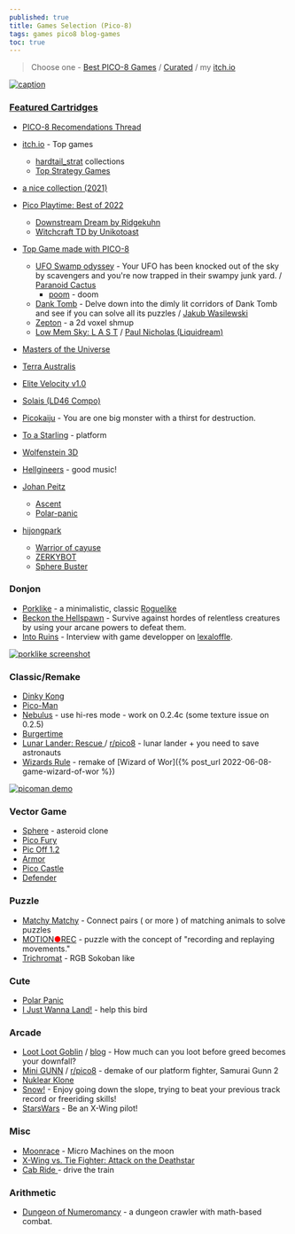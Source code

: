 ```yaml
---
published: true
title: Games Selection (Pico-8)
tags: games pico8 blog-games
toc: true
---
```

> Choose one - [Best PICO-8 Games](https://nerdyteachers.com/PICO-8/Games/Top200/?y=all&d=grid) / [Curated](https://nerdyteachers.com/PICO-8/Games/) / my [itch.io](https://itch.io/my-collections)

[![caption](https://www.lexaloffle.com/media/66501/dkbanner_6x.jpg)](https://www.lexaloffle.com/bbs/?tid=51877)

### [Featured Cartridges](https://www.lexaloffle.com/bbs/?sub=2&cat=7)
- [PICO-8 Recomendations Thread](https://www.reddit.com/r/MiyooMini/comments/163qkky/pico8_recomendations_thread/)
- [itch.io](https://itch.io/games/tag-pico-8) - Top games
	- [ hardtail_strat](https://itch.io/c/4898258/pico-8-games) collections
    - [Top Strategy Games](https://itch.io/games/genre-strategy/made-with-pico-8)
- [a nice collection (2021)](https://memalign.github.io/p/pico8.html)
- [Pico Playtime: Best of 2022](https://www.youtube.com/watch?v=jmv1oAzjjO4)
	- [Downstream Dream by Ridgekuhn](https://youtu.be/jmv1oAzjjO4?feature=shared&t=708)
	- [Witchcraft TD by Unikotoast](https://www.youtube.com/watch?v=jmv1oAzjjO4&t=3926sxhmas)
- [Top Game made with PICO-8](https://itch.io/games/made-with-pico-8)
	- [UFO Swamp odyssey](https://paranoidcactus.itch.io/ufo) - Your UFO has been knocked out of the sky by scavengers and you're now trapped in their swampy junk yard. / [Paranoid Cactus](https://paranoidcactus.itch.io/)
    	- [poom](https://www.lexaloffle.com/bbs/?pid=101541#p) - doom
	- [Dank Tomb](https://krajzeg.itch.io/dank-tomb) - Delve down into the dimly lit corridors of Dank Tomb and see if you can solve all its puzzles / [Jakub Wasilewski](https://krajzeg.itch.io/)
    - [Zepton](https://chiptune.itch.io/zepton) - a 2d voxel shmup
    - [Low Mem Sky: L A S T](https://liquidream.itch.io/low-mem-sky-jam-version) / [Paul Nicholas (Liquidream) ](https://liquidream.itch.io/)
- [Masters of the Universe](https://www.lexaloffle.com/bbs/?tid=39310)
- [Terra Australis](https://www.lexaloffle.com/bbs/?tid=37117)
- [Elite Velocity v1.0](https://www.lexaloffle.com/bbs/?tid=39460)
- [Solais (LD46 Compo)](https://www.lexaloffle.com/bbs/?tid=37458)
- [Picokaiju](https://www.lexaloffle.com/bbs/?pid=103706#p) - You are one big monster with a thirst for destruction. 
- [To a Starling](https://www.lexaloffle.com/bbs/?pid=104057#p) - platform
- [Wolfenstein 3D](https://www.lexaloffle.com/bbs/?tid=28423)

- [Hellgineers](https://johanpeitz.itch.io/hellgineers) - good music!

- [Johan Peitz](https://johanpeitz.itch.io/)
	- [Ascent](https://johanpeitz.itch.io/ascent)
    - [Polar-panic](https://johanpeitz.itch.io/polar-panic)
- [hijongpark](https://www.lexaloffle.com/bbs/?uid=57270)
	- [Warrior of cayuse](https://www.lexaloffle.com/bbs/?tid=44623)
    - [ZERKYBOT](https://www.lexaloffle.com/bbs/?tid=44440)
    - [Sphere Buster](https://www.lexaloffle.com/bbs/?tid=44342)

### Donjon
- [Porklike](https://www.lexaloffle.com/bbs/?tid=37045) -  a minimalistic, classic [Roguelike](https://www.youtube.com/watch?v=HnY7Inp74dw&list=PLea8cjCua_P3LL7J1Q9b6PJua0A-96uUS)
- [Beckon the Hellspawn](https://www.lexaloffle.com/bbs/?pid=125548#p) - Survive against hordes of relentless creatures by using your arcane powers to defeat them.
- [Into Ruins](https://www.lexaloffle.com/bbs/?pid=119614) - Interview with game developper on [lexaloffle](https://www.lexaloffle.com/bbs/?tid=50929).

[![porklike screenshot](https://i.ytimg.com/vi_webp/HnY7Inp74dw/maxresdefault.webp)](https://www.lexaloffle.com/bbs/?tid=37045)

### Classic/Remake
- [Dinky Kong](https://www.lexaloffle.com/bbs/?tid=51877)
- [Pico-Man](https://www.lexaloffle.com/bbs/?tid=2098)
- [Nebulus](https://carlc27843.itch.io/nebulus) - use hi-res mode - work on 0.2.4c (some texture issue on 0.2.5)
- [Burgertime](https://www.lexaloffle.com/bbs/?pid=97318)
- [Lunar Lander: Rescue ](https://rgbzen.itch.io/lunar-lander-rescue) / [r/pico8](https://www.reddit.com/r/pico8/comments/1fb55wn/lunar_lander_rescue/) - lunar lander + you need to save astronauts
- [Wizards Rule](https://www.lexaloffle.com/bbs/?pid=17568) - remake of [Wizard of Wor]({% post_url 2022-06-08-game-wizard-of-wor %})

[![picoman demo](https://blogger.googleusercontent.com/img/b/R29vZ2xl/AVvXsEhzLPdpsjFoHSaFskBz_y6ZUr51YnbY0gagbFBMSN_G4hcNw5EkSNSsHcCzgewCdOFoIYn_KOIgsi_K7VWQQcN3Y_ffnayDoJIqwkvwLzDp4J62H9r-6ezN6vlsG7FrVTpy6hAFqrwS0ST0/s320/picoman.gif)](https://www.indieretronews.com/2015/10/pico-8-8-bit-fantasy-console-from.html)

### Vector Game
- [Sphere](https://www.lexaloffle.com/bbs/?tid=45490) - asteroid clone
- [Pico Fury](https://www.lexaloffle.com/bbs/?tid=45350)
- [Pic Off 1.2](https://www.lexaloffle.com/bbs/?tid=45243)
- [Armor](https://www.lexaloffle.com/bbs/?tid=45211)
- [Pico Castle](https://www.lexaloffle.com/bbs/?tid=45124)
- [Defender](https://www.lexaloffle.com/bbs/?tid=44898)

### Puzzle
- [Matchy Matchy](https://www.lexaloffle.com/bbs/?tid=4022) - Connect pairs ( or more ) of matching animals to solve puzzles
- [MOTION<span style="color:red">●</span>REC](https://www.lexaloffle.com/bbs/?pid=131910#p) - puzzle with the concept of "recording and replaying movements."
- [Trichromat](https://www.lexaloffle.com/bbs/?pid=142886#p) - RGB Sokoban like

### Cute
- [Polar Panic](https://www.lexaloffle.com/bbs/?tid=36118)
- [I Just Wanna Land!](https://www.lexaloffle.com/bbs/?pid=56075#p) - help this bird

### Arcade
- [Loot Loot Goblin](https://voidgazerbon.itch.io/loot-loot-goblin) / [blog](https://mastodon.social/@voidgazerBon) - How much can you loot before greed becomes your downfall?
- [Mini GUNN](https://www.lexaloffle.com/bbs/?pid=156863#p) / [r/pico8](https://www.reddit.com/r/pico8/comments/1gwk5fv/we_just_published_a_fanmade_pico8_demake_of_our/) - demake of our platform fighter, Samurai Gunn 2
- [ Nuklear Klone](https://freds72.itch.io/nuklear-klone)
- [Snow!](https://freds72.itch.io/snow) - Enjoy going down the slope, trying to beat your previous track record or freeriding skills!
- [StarsWars](https://freds72.itch.io/attack-on-the-deathstar) - Be an X-Wing pilot!

### Misc
- [Moonrace](https://www.lexaloffle.com/bbs/?pid=85776#p) - Micro Machines on the moon
- [X-Wing vs. Tie Fighter: Attack on the Deathstar](https://www.lexaloffle.com/bbs/?pid=53727#p)
- [Cab Ride ](https://www.lexaloffle.com/bbs/?pid=86966) - drive the train

### Arithmetic
- [Dungeon of Numeromancy](https://voidgazerbon.itch.io/dungeon-of-numeromancy) -  a dungeon crawler with math-based combat.
